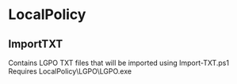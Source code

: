 # LocalPolicy

## ImportTXT
Contains LGPO TXT files that will be imported using Import-TXT.ps1
Requires LocalPolicy\LGPO\LGPO.exe